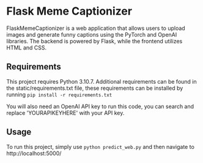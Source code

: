 # Flask Meme Captionizer
FlaskMemeCaptionizer is a web application that allows users to upload images and generate funny captions using the PyTorch and OpenAI libraries. The backend is powered by Flask, while the frontend utilizes HTML and CSS.

## Requirements
This project requires Python 3.10.7. Additional requirements can be found in the static/requirements.txt file, these requirements can be installed by running ```pip install -r requirements.txt```

You will also need an OpenAI API key to run this code, you can search and replace 'YOURAPIKEYHERE' with your API key.

## Usage
To run this project, simply use ```python predict_web.py``` and then navigate to http://localhost:5000/